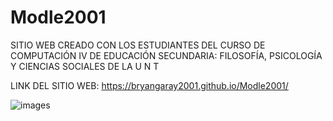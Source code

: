 # Modle2001

SITIO WEB CREADO CON LOS ESTUDIANTES DEL CURSO DE COMPUTACIÓN IV DE EDUCACIÓN SECUNDARIA: FILOSOFÍA, PSICOLOGÍA Y CIENCIAS SOCIALES DE LA U N T

LINK DEL SITIO WEB: https://bryangaray2001.github.io/Modle2001/

![images](https://user-images.githubusercontent.com/117318814/199616359-2abe18df-cd0a-4960-b1af-720e912cf0a5.jpg)
